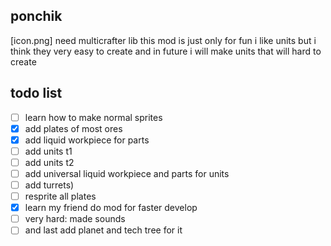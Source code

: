 ## ponchik
[icon.png]
need multicrafter lib
this mod is just only for fun
i like units but i think they very easy to create and in future i will make units that will hard to create
## todo list
- [ ] learn how to make normal sprites
- [x] add plates of most ores
- [x] add liquid workpiece for parts
- [ ] add units t1
- [ ] add units t2
- [ ] add universal liquid workpiece and parts for units
- [ ] add turrets) 
- [ ] resprite all plates
- [x] learn my friend do mod for faster develop
- [ ] very hard: made sounds
- [ ] and last add planet and tech tree for it
